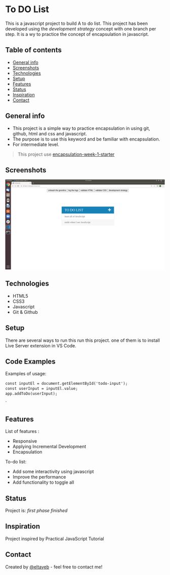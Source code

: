 # To DO List

 This is a javascript project to build A to do list.
This project has been developed using the _development strategy_ concept with one branch per step.
It is a wy to practice the concept of encapsulation in javascript.

## Table of contents
* [General info](#general-info)
* [Screenshots](#screenshots)
* [Technologies](#technologies)
* [Setup](#setup)
* [Features](#features)
* [Status](#status)
* [Inspiration](#inspiration)
* [Contact](#contact)

## General info
 - This project is a simple way to practice encapsulation in using git, github, html and css and javascript.
- The purpose is to use this keyword and be familiar with encapsulation.
- For intermediate level.

> This project use [encapsulation-week-1-starter](https://github.com/HackYourFutureBelgium/encapsulation-week-1-starter)

## Screenshots
![Example screenshot](public/assets/images/screenshot-todo.png)

## Technologies
* HTML5
* CSS3
* Javascript
* Git & Github

## Setup
There are several ways to run this run this project. one of them is to install Live Server extension in VS Code.

## Code Examples
Examples of usage:

    const inputEl = document.getElementById('todo-input');
    const userInput = inputEl.value;
    app.addToDo(userInput);
`

## Features
List of features :

* Responsive
* Applying Incremental Development 
* Encapsulation

To-do list:
* Add some interactivity using javascript
* Improve the performance
* Add functionality to toggle all

## Status
Project is: _first phase finished_

## Inspiration
Project inspired by  Practical JavaScript Tutorial


## Contact
Created by [@eltayeb](https://github.com/Eltayeb-Elgaali) - feel free to contact me!